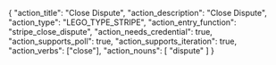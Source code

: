 {
"action_title": "Close Dispute",
"action_description": "Close Dispute",
"action_type": "LEGO_TYPE_STRIPE",
"action_entry_function": "stripe_close_dispute",
"action_needs_credential": true,
"action_supports_poll": true,
"action_supports_iteration": true,
"action_verbs": ["close"],
"action_nouns": [
"dispute"
]
}
